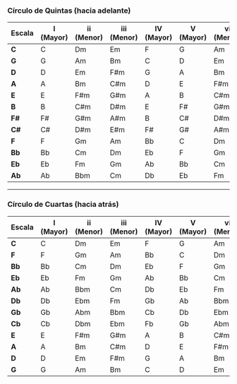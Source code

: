### Círculo de Quintas (hacia adelante)

| Escala | I (Mayor) | ii (Menor) | iii (Menor) | IV (Mayor) | V (Mayor) | vi (Menor) | vii° (Disminuido) |
|--------|-----------|------------|-------------|------------|-----------|------------|-------------------|
| **C**  | C         | Dm         | Em          | F          | G         | Am         | B°                |
| **G**  | G         | Am         | Bm          | C          | D         | Em         | F#°               |
| **D**  | D         | Em         | F#m         | G          | A         | Bm         | C#°               |
| **A**  | A         | Bm         | C#m         | D          | E         | F#m        | G#°               |
| **E**  | E         | F#m        | G#m         | A          | B         | C#m        | D#°               |
| **B**  | B         | C#m        | D#m         | E          | F#        | G#m        | A#°               |
| **F#** | F#        | G#m        | A#m         | B          | C#        | D#m        | E#°               |
| **C#** | C#        | D#m        | E#m         | F#         | G#        | A#m        | B#°               |
| **F**  | F         | Gm         | Am          | Bb         | C         | Dm         | E°                |
| **Bb** | Bb        | Cm         | Dm          | Eb         | F         | Gm         | A°                |
| **Eb** | Eb        | Fm         | Gm          | Ab         | Bb        | Cm         | D°                |
| **Ab** | Ab        | Bbm        | Cm          | Db         | Eb        | Fm         | G°                |

---

### Círculo de Cuartas (hacia atrás)

| Escala | I (Mayor) | ii (Menor) | iii (Menor) | IV (Mayor) | V (Mayor) | vi (Menor) | vii° (Disminuido) |
|--------|-----------|------------|-------------|------------|-----------|------------|-------------------|
| **C**  | C         | Dm         | Em          | F          | G         | Am         | B°                |
| **F**  | F         | Gm         | Am          | Bb         | C         | Dm         | E°                |
| **Bb** | Bb        | Cm         | Dm          | Eb         | F         | Gm         | A°                |
| **Eb** | Eb        | Fm         | Gm          | Ab         | Bb        | Cm         | D°                |
| **Ab** | Ab        | Bbm        | Cm          | Db         | Eb        | Fm         | G°                |
| **Db** | Db        | Ebm        | Fm          | Gb         | Ab        | Bbm        | C°                |
| **Gb** | Gb        | Abm        | Bbm         | Cb         | Db        | Ebm        | F°                |
| **Cb** | Cb        | Dbm        | Ebm         | Fb         | Gb        | Abm        | Bb°               |
| **E**  | E         | F#m        | G#m         | A          | B         | C#m        | D#°               |
| **A**  | A         | Bm         | C#m         | D          | E         | F#m        | G#°               |
| **D**  | D         | Em         | F#m         | G          | A         | Bm         | C#°               |
| **G**  | G         | Am         | Bm          | C          | D         | Em         | F#°               |
